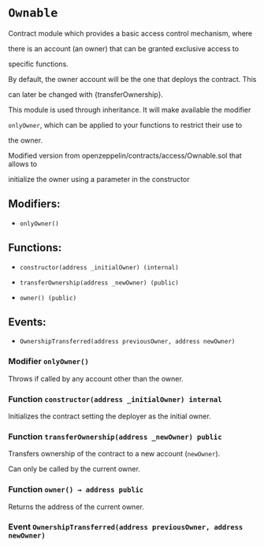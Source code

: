 # `Ownable`

Contract module which provides a basic access control mechanism, where

there is an account (an owner) that can be granted exclusive access to

specific functions.

By default, the owner account will be the one that deploys the contract. This

can later be changed with {transferOwnership}.

This module is used through inheritance. It will make available the modifier

`onlyOwner`, which can be applied to your functions to restrict their use to

the owner.

Modified version from openzeppelin/contracts/access/Ownable.sol that allows to

initialize the owner using a parameter in the constructor

## Modifiers:

- `onlyOwner()`

## Functions:

- `constructor(address _initialOwner) (internal)`

- `transferOwnership(address _newOwner) (public)`

- `owner() (public)`

## Events:

- `OwnershipTransferred(address previousOwner, address newOwner)`

### Modifier `onlyOwner()`

Throws if called by any account other than the owner.

### Function `constructor(address _initialOwner) internal`

Initializes the contract setting the deployer as the initial owner.

### Function `transferOwnership(address _newOwner) public`

Transfers ownership of the contract to a new account (`newOwner`).

Can only be called by the current owner.

### Function `owner() → address public`

Returns the address of the current owner.

### Event `OwnershipTransferred(address previousOwner, address newOwner)`

